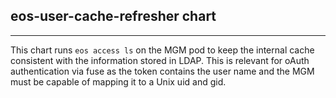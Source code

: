 ## eos-user-cache-refresher chart

-----

This chart runs `eos access ls` on the MGM pod to keep the internal cache consistent with the information stored in LDAP.
This is relevant for oAuth authentication via fuse as the token contains the user name and the MGM must be capable of mapping it to a Unix uid and gid.
